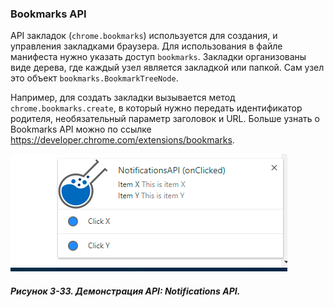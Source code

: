 ### Bookmarks API

API закладок \(`chrome.bookmarks`\) используется для создания, и управления закладками браузера. Для использования в файле манифеста нужно указать доступ `bookmarks`. Закладки организованы виде дерева, где каждый узел является закладкой или папкой. Сам узел это объект `bookmarks.BookmarkTreeNode`. 

Например, для создать закладки вызывается метод `chrome.bookmarks.create`, в который нужно передать идентификатор родителя, необязательный параметр заголовок и URL. Больше узнать о Bookmarks API можно по ссылке https://developer.chrome.com/extensions/bookmarks.

![Рисунок 3-33. Демонстрация API: Notifications API](/assets/figure-3-33.png)

##### Рисунок 3-33. _Демонстрация API: Notifications API._






